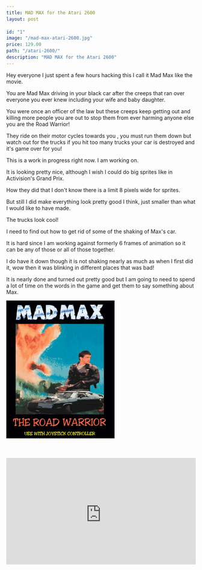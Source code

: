 ```yaml
---
title: MAD MAX for the Atari 2600
layout: post

id: "1"
image: "/mad-max-atari-2600.jpg"
price: 129.00
path: "/atari-2600/"
description: "MAD MAX for the Atari 2600"
---
```

Hey everyone I just spent a few hours hacking this I call it Mad Max like the movie.

You are Mad Max driving in your black car after the creeps that ran over everyone you ever knew including your wife and baby daughter.

You were once an officer of the law but these creeps keep getting out and killing more people you are out to stop them from ever harming anyone else you are the Road Warrior!

They ride on their motor cycles towards you , you must run them down but watch out for the trucks if you hit too many trucks your car is destroyed and it's game over for you!

This is a work in progress right now. I am working on.

It is looking pretty nice, although I wish I could do big sprites like in Activision's Grand Prix.

How they did that I don't know there is a limit 8 pixels wide for sprites.

But still I did make everything look pretty good I think, just smaller than what I would like to have made.

The trucks look cool!

I need to find out how to get rid of some of the shaking of Max's car.

It is hard since I am working against formerly 6 frames of animation so it can be any of those or all of those together.

I do have it down though it is not shaking nearly as much as when I first did it, wow then it was blinking in different places that was bad!

It is nearly done and turned out pretty good but I am going to need to spend a lot of time on the words in the game and get them to say something about Max.


![MAD MAX 2 for the Atari 2600](./game1.gif)



<div style="position: relative; padding-bottom: 56.25%; padding-top: 35px; height: 0; overflow: hidden;">
    <iframe src="https://security-guard-broadcast-74123.netlify.com/release/index.html" frameborder="0" style="position: absolute; top:30; left: ; width: 100%; height: 100%;">
      <p>Your browser does not support iframes.</p>
    </iframe>
</div>

   <div style="margin: 30px auto 0; min-height: 594px;">
            <div id="javatari-screen" style="margin: 0 auto; box-shadow: 2px 2px 10px rgb(60, 60, 60);"></div>
            <div id="javatari-console-panel" style="margin: 0 auto; box-shadow: 2px 2px 10px rgb(60, 60, 60);"></div>
        </div>

   <script src="https://security-guard-broadcast-74123.netlify.com/release/javatari/javatari.js"></script>
